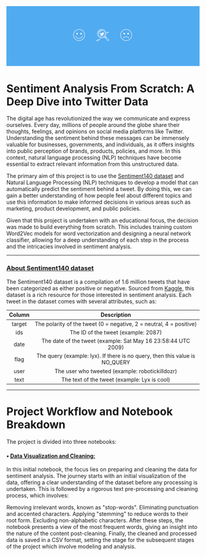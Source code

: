 ![Twitter Sentiment Analysis](tt.png)

# Sentiment Analysis From Scratch: A Deep Dive into Twitter Data

The digital age has revolutionized the way we communicate and express ourselves. Every day, millions of people around the globe share their thoughts, feelings, and opinions on social media platforms like Twitter. Understanding the sentiment behind these messages can be immensely valuable for businesses, governments, and individuals, as it offers insights into public perception of brands, products, policies, and more. In this context, natural language processing (NLP) techniques have become essential to extract relevant information from this unstructured data.

The primary aim of this project is to use the [Sentiment140 dataset](https://www.kaggle.com/datasets/kazanova/sentiment140?datasetId=2477&sortBy=voteCount) and Natural Language Processing (NLP) techniques to develop a model that can automatically predict the sentiment behind a tweet. By doing this, we can gain a better understanding of how people feel about different topics and use this information to make informed decisions in various areas such as marketing, product development, and public policies.

Given that this project is undertaken with an educational focus, the decision was made to build everything from scratch. This includes training custom Word2Vec models for word vectorization and designing a neural network classifier, allowing for a deep understanding of each step in the process and the intricacies involved in sentiment analysis.

---

### [About Sentiment140 dataset](https://www.kaggle.com/datasets/kazanova/sentiment140?datasetId=2477&sortBy=voteCount)

The Sentiment140 dataset is a compilation of 1.6 million tweets that have been categorized as either positive or negative. Sourced from [Kaggle](https://www.kaggle.com/datasets/kazanova/sentiment140?datasetId=2477&sortBy=voteCount), this dataset is a rich resource for those interested in sentiment analysis. Each tweet in the dataset comes with several attributes, such as:

| Column | Description |
|:---------------------:|:-------------:|
| target              | The polarity of the tweet (0 = negative, 2 = neutral, 4 = positive) |
| ids                 | The ID of the tweet (example: 2087) |
| date                | The date of the tweet (example: Sat May 16 23:58:44 UTC 2009) |
| flag                | The query (example: lyx). If there is no query, then this value is NO_QUERY |
| user                | The user who tweeted (example: robotickilldozr) |
| text                | The text of the tweet (example: Lyx is cool) |


---

# Project Workflow and Notebook Breakdown

The project is divided into three notebooks:
#### • [Data Visualization and Cleaning:](https://github.com/lucasaltm/Twitter_Sentiment_Analysis/blob/main/TSA1_Data_Cleaning.ipynb)
In this initial notebook, the focus lies on preparing and cleaning the data for sentiment analysis. The journey starts with an initial visualization of the data, offering a clear understanding of the dataset before any processing is undertaken. This is followed by a rigorous text pre-processing and cleaning process, which involves:

Removing irrelevant words, known as "stop-words".
Eliminating punctuation and accented characters.
Applying "stemming" to reduce words to their root form.
Excluding non-alphabetic characters.
After these steps, the notebook presents a view of the most frequent words, giving an insight into the nature of the content post-cleaning. Finally, the cleaned and processed data is saved in a CSV format, setting the stage for the subsequent stages of the project which involve modeling and analysis.
